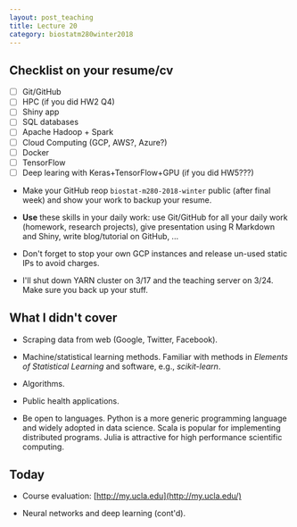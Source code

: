 ```yaml
---
layout: post_teaching
title: Lecture 20
category: biostatm280winter2018
---
```


## Checklist on your resume/cv

- [ ] Git/GitHub
- [ ] HPC (if you did HW2 Q4)
- [ ] Shiny app 
- [ ] SQL databases
- [ ] Apache Hadoop + Spark
- [ ] Cloud Computing (GCP, AWS?, Azure?)
- [ ] Docker
- [ ] TensorFlow
- [ ] Deep learing with Keras+TensorFlow+GPU (if you did HW5???)

* Make your GitHub reop `biostat-m280-2018-winter` public (after final week) and show your work to backup your resume.

* **Use** these skills in your daily work: use Git/GitHub for all your daily work (homework, research projects), give presentation using R Markdown and Shiny, write blog/tutorial on GitHub, ...

* Don't forget to stop your own GCP instances and release un-used static IPs to avoid charges.

* I'll shut down YARN cluster on 3/17 and the teaching server on 3/24. Make sure you back up your stuff.

## What I didn't cover

- Scraping data from web (Google, Twitter, Facebook).

- Machine/statistical learning methods. Familiar with methods in _Elements of Statistical Learning_ and software, e.g., _scikit-learn_.

- Algorithms. 

- Public health applications.

- Be open to languages. Python is a more generic programming language and widely adopted in data science. Scala is popular for implementing distributed programs. Julia is attractive for high performance scientific computing.

## Today

* Course evaluation: [http://my.ucla.edu](http://my.ucla.edu/)

* Neural networks and deep learning (cont'd). 